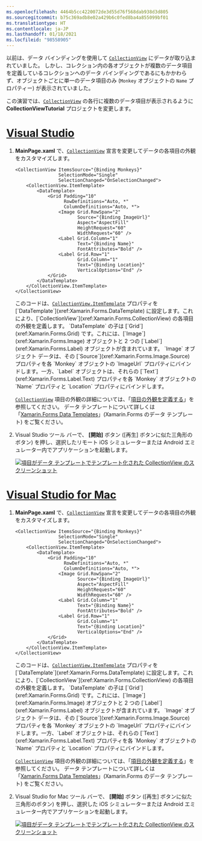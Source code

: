 ```yaml
---
ms.openlocfilehash: 4464b5cc4220072de3d55d76f568dab938d3d805
ms.sourcegitcommit: b75c369adb8e02a429b6c0fed8ba4a855099bf01
ms.translationtype: HT
ms.contentlocale: ja-JP
ms.lasthandoff: 01/18/2021
ms.locfileid: "98558905"
---
```

以前は、データ バインディングを使用して [`CollectionView`](xref:Xamarin.Forms.CollectionView) にデータが取り込まれていました。 しかし、コレクション内の各オブジェクトが複数のデータ項目を定義しているコレクションへのデータ バインディングであるにもかかわらず、オブジェクトごとに単一のデータ項目のみ (`Monkey` オブジェクトの `Name` プロパティー) が表示されていました。

この演習では、[`CollectionView`](xref:Xamarin.Forms.CollectionView) の各行に複数のデータ項目が表示されるように **CollectionViewTutorial** プロジェクトを変更します。

# <a name="visual-studio"></a>[Visual Studio](#tab/vswin)

1. **MainPage.xaml** で、[`CollectionView`](xref:Xamarin.Forms.CollectionView) 宣言を変更してデータの各項目の外観をカスタマイズします。

    ```xaml
    <CollectionView ItemsSource="{Binding Monkeys}"
                    SelectionMode="Single"
                    SelectionChanged="OnSelectionChanged">
        <CollectionView.ItemTemplate>
            <DataTemplate>
                <Grid Padding="10"
                      RowDefinitions="Auto, *"
                      ColumnDefinitions="Auto, *">
                    <Image Grid.RowSpan="2"
                           Source="{Binding ImageUrl}"
                           Aspect="AspectFill"
                           HeightRequest="60"
                           WidthRequest="60" />
                    <Label Grid.Column="1"
                           Text="{Binding Name}"
                           FontAttributes="Bold" />
                    <Label Grid.Row="1"
                           Grid.Column="1"
                           Text="{Binding Location}"
                           VerticalOptions="End" />
                </Grid>
            </DataTemplate>
        </CollectionView.ItemTemplate>
    </CollectionView>
    ```

    このコードは、[`CollectionView.ItemTemplate`](xref:Xamarin.Forms.ItemsView`1.ItemTemplate) プロパティを [`DataTemplate`](xref:Xamarin.Forms.DataTemplate) に設定します。これにより、[`CollectionView`](xref:Xamarin.Forms.CollectionView) の各項目の外観を定義します。 `DataTemplate` の子は [`Grid`](xref:Xamarin.Forms.Grid) です。これには、[`Image`](xref:Xamarin.Forms.Image) オブジェクトと 2 つの [`Label`](xref:Xamarin.Forms.Label) オブジェクトが含まれています。 `Image` オブジェクト データは、その [`Source`](xref:Xamarin.Forms.Image.Source) プロパティを各 `Monkey` オブジェクトの `ImageUrl` プロパティにバインドします。一方、`Label` オブジェクトは、それらの [`Text`](xref:Xamarin.Forms.Label.Text) プロパティを各 `Monkey` オブジェクトの `Name` プロパティと `Location` プロパティにバインドします。

    [`CollectionView`](xref:Xamarin.Forms.CollectionView) 項目の外観の詳細については、「[項目の外観を定義する](~/xamarin-forms/user-interface/collectionview/populate-data.md#define-item-appearance)」を参照してください。 データ テンプレートについて詳しくは「[Xamarin.Forms Data Templates](~/xamarin-forms/app-fundamentals/templates/data-templates/index.md)」(Xamarin.Forms のデータ テンプレート) をご覧ください。

1. Visual Studio ツール バーで、 **[開始]** ボタン ([再生] ボタンに似た三角形のボタン) を押し、選択したリモート iOS シミュレーターまたは Android エミュレーター内でアプリケーションを起動します。

    [![項目がデータ テンプレートでテンプレート化された CollectionView のスクリーンショット](../images/customize-item-appearance.png "テンプレート化されたデータを表示する CollectionView")](../images/customize-item-appearance-large.png#lightbox "テンプレート化されたデータを表示する CollectionView")

# <a name="visual-studio-for-mac"></a>[Visual Studio for Mac](#tab/vsmac)

1. **MainPage.xaml** で、[`CollectionView`](xref:Xamarin.Forms.CollectionView) 宣言を変更してデータの各項目の外観をカスタマイズします。

    ```xaml
    <CollectionView ItemsSource="{Binding Monkeys}"
                    SelectionMode="Single"
                    SelectionChanged="OnSelectionChanged">
        <CollectionView.ItemTemplate>
            <DataTemplate>
                <Grid Padding="10"
                      RowDefinitions="Auto, *"
                      ColumnDefinitions="Auto, *">
                    <Image Grid.RowSpan="2"
                           Source="{Binding ImageUrl}"
                           Aspect="AspectFill"
                           HeightRequest="60"
                           WidthRequest="60" />
                    <Label Grid.Column="1"
                           Text="{Binding Name}"
                           FontAttributes="Bold" />
                    <Label Grid.Row="1"
                           Grid.Column="1"
                           Text="{Binding Location}"
                           VerticalOptions="End" />
                </Grid>
            </DataTemplate>
        </CollectionView.ItemTemplate>
    </CollectionView>
    ```

    このコードは、[`CollectionView.ItemTemplate`](xref:Xamarin.Forms.ItemsView`1.ItemTemplate) プロパティを [`DataTemplate`](xref:Xamarin.Forms.DataTemplate) に設定します。これにより、[`CollectionView`](xref:Xamarin.Forms.CollectionView) の各項目の外観を定義します。 `DataTemplate` の子は [`Grid`](xref:Xamarin.Forms.Grid) です。これには、[`Image`](xref:Xamarin.Forms.Image) オブジェクトと 2 つの [`Label`](xref:Xamarin.Forms.Label) オブジェクトが含まれています。 `Image` オブジェクト データは、その [`Source`](xref:Xamarin.Forms.Image.Source) プロパティを各 `Monkey` オブジェクトの `ImageUrl` プロパティにバインドします。一方、`Label` オブジェクトは、それらの [`Text`](xref:Xamarin.Forms.Label.Text) プロパティを各 `Monkey` オブジェクトの `Name` プロパティと `Location` プロパティにバインドします。

    [`CollectionView`](xref:Xamarin.Forms.CollectionView) 項目の外観の詳細については、「[項目の外観を定義する](~/xamarin-forms/user-interface/collectionview/populate-data.md#define-item-appearance)」を参照してください。 データ テンプレートについて詳しくは「[Xamarin.Forms Data Templates](~/xamarin-forms/app-fundamentals/templates/data-templates/index.md)」(Xamarin.Forms のデータ テンプレート) をご覧ください。

1. Visual Studio for Mac ツール バーで、 **[開始]** ボタン ([再生] ボタンに似た三角形のボタン) を押し、選択した iOS シミュレーターまたは Android エミュレーター内でアプリケーションを起動します。

    [![項目がデータ テンプレートでテンプレート化された CollectionView のスクリーンショット](../images/customize-item-appearance.png "テンプレート化されたデータを表示する CollectionView")](../images/customize-item-appearance-large.png#lightbox "テンプレート化されたデータを表示する CollectionView")
